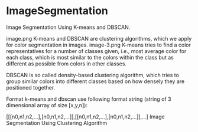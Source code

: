 # ImageSegmentation
Image Segmentation Using K-means and DBSCAN.

image.png K-means and DBSCAN are clustering algorithms, which we apply for color segmentation in images. image-3.png K-means tries to find a color representatives for a number of classes given, i.e., most average color for each class, which is most similar to the colors within the class but as different as possible from colors in other classes.

DBSCAN is so called density-based clustering algorithm, which tries to group similar colors into different classes based on how densely they are positioned together.

Format k-means and dbscan use following format string (string of 3 dimensional array of size [x,y,n]):

[[[n0,n1,n2,...],[n0,n1,n2,...]],[[n0,n1,n2,...],[n0,n1,n2,...]],...]
Image Segmentation Using Clustering Algorithm
